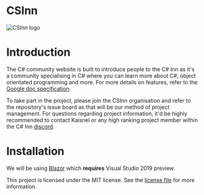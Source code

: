 # CSInn

![CSInn logo](https://user-images.githubusercontent.com/40486932/58613885-8dbf4e00-82bf-11e9-9f0c-6926bd2b660c.png)

# Introduction
The C# community website is built to introduce people to the C# Inn as it's a community specialising in C# where you can learn more about
C#, object orientated programming and more. For more details on features, refer to the [Google doc specification](https://docs.google.com/document/d/1USzxRzPjm1Gs2aI3mVR4uFf0GjdWn55gD-u3ezwEjdI/edit#heading=h.bko0h4vmadol).

To take part in the project, please join the CSInn organisation and refer to the repository's issue board as that will be our method of project management. For questions regarding project information, it'd be highly recommended to contact Kaisnel or any high ranking project member within the C# Inn [discord](https://discordapp.com/invite/ZU6dqXg).
# Installation
We will be using [Blazor](https://dotnet.microsoft.com/apps/aspnet/web-apps/client) which **requires** Visual Studio 2019 preview.


This project is licensed under the MIT license. See the [license file](LICENSE) for more information.
